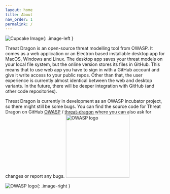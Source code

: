 ```yaml
---
layout: home
title: About
nav_order: 1
permalink: /
---
```


<style type="text/css">
.image-left {
  display: block;
  margin-left: auto;
  margin-right: auto;
  float: left;
}
.image-right {
  display: block;
  margin-left: auto;
  margin-right: auto;
  float: right;
}
</style>

![Cupcake Image](/public/threatdragonx256.png){: .image-left }

[owasp-organization]: https://github.com/owasp

Threat Dragon is an open-source threat modelling tool from OWASP.
It comes as a web application or an Electron based installable desktop app for MacOS, Windows and Linux.
The desktop app saves your threat models on your local file system, but the online version stores its files in GitHub.
This means that to use web app you have to sign in with a GitHub account and give it write access to your public repos.
Other than that, the user experience is currently almost identical between the web and desktop variants.
In the future, there will be deeper integration with GitHub (and other code repositories).

Threat Dragon is currently in development as an OWASP incubator project, so there might still be some bugs.
You can find the source code for Threat Dragon on GitHub
[OWASP][owasp-organization] / [threat-dragon](https://github.com/OWASP/threat-dragon)
where you can also ask for changes or report any bugs.
<img src="/public/owasp.png" alt="OWASP logo" width="200"/>

![OWASP logo](/public/owasp.png){: .image-right }
